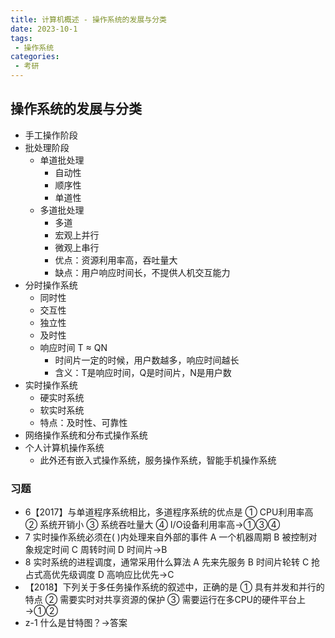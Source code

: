 ```yaml
---
title: 计算机概述 - 操作系统的发展与分类
date: 2023-10-1
tags:
 - 操作系统
categories:
 - 考研
---
```


## 操作系统的发展与分类
- 手工操作阶段
- 批处理阶段
    - 单道批处理
        - 自动性
        - 顺序性
        - 单道性
    - 多道批处理
        - 多道
        - 宏观上并行
        - 微观上串行
        - 优点：资源利用率高，吞吐量大
        - 缺点：用户响应时间长，不提供人机交互能力
- 分时操作系统
    - 同时性
    - 交互性
    - 独立性
    - 及时性
    - 响应时间 T ≈ QN
        - 时间片一定的时候，用户数越多，响应时间越长
        - 含义：T是响应时间，Q是时间片，N是用户数
- 实时操作系统
    - 硬实时系统
    - 软实时系统
    - 特点：及时性、可靠性
- 网络操作系统和分布式操作系统
- 个人计算机操作系统
    - 此外还有嵌入式操作系统，服务操作系统，智能手机操作系统
### 习题
- 6【2017】与单道程序系统相比，多道程序系统的优点是
① CPU利用率高
② 系统开销小
③ 系统吞吐量大
④ I/O设备利用率高→①③④
- 7 实时操作系统必须在(      )内处理来自外部的事件
A 一个机器周期
B 被控制对象规定时间
C 周转时间
D 时间片→B
- 8 实时系统的进程调度，通常采用什么算法
A 先来先服务
B 时间片轮转
C 抢占式高优先级调度
D 高响应比优先→C
- 【2018】下列关于多任务操作系统的叙述中，正确的是 
① 具有并发和并行的特点
② 需要实时对共享资源的保护
③ 需要运行在多CPU的硬件平台上→①②
- z-1 什么是甘特图？→答案
